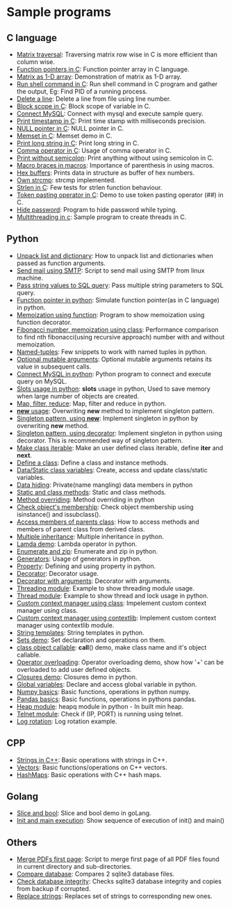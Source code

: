 # Sample programs

## C language
- [Matrix traversal](matrix_traversal_performance.c): Traversing matrix row wise in C is more efficient than column wise.
- [Function pointers in C](function_pointer_arrays.c): Function pointer array in C language.
- [Matrix as 1-D array](matrix_as_1d_array.c): Demonstration of matrix as 1-D array.
- [Run shell command in C](get_pid_of_other_process.c): Run shell command in C program and gather the output, Eg: Find PID of a running process.
- [Delete a line](delete_a_line.c): Delete a line from file using line number.
- [Block scope in C](var_block_scope.c): Block scope of variable in C.
- [Connect MySQL](connect_mysql.c): Connect with mysql and execute sample query.
- [Print timestamp in C](print_timestamp.c): Print time stamp with milliseconds precision.
- [NULL pointer in C](null_pointer.c): NULL pointer in C.
- [Memset in C](my_memset.c): Memset demo in C.
- [Print long string in C](print_long_strings.c): Print long string in C.
- [Comma operator in C](comma_operator.c): Usage of comma operator in C.
- [Print without semicolon](print_without_sem.c): Print anything without using semicolon in C.
- [Macro braces in macros](macro_braces.c): Importance of parenthesis in using macros.
- [Hex buffers](save_buffer.c): Prints data in structure as buffer of hex numbers.
- [Own strcmp](str_cmp.c): strcmp implemented.
- [Strlen in C](strlen_test.c): Few tests for strlen function behaviour.
- [Token pasting operator in C](c-language/token_pasting_operator.c): Demo to use token pasting operator (##) in C.
- [Hide password](c-language/hide_passwd.c): Program to hide password while typing.
- [Multithreading in c](c-language/multithreading_sample.c): Sample program to create threads in C.

## Python
- [Unpack list and dictionary](python/unpack_list_dict.py): How to unpack list and dictionaries when passed as function arguments.
- [Send mail using SMTP](python/sendmail.py): Script to send mail using SMTP from linux machine.
- [Pass string values to SQL query](python/string_params_in_sql.py): Pass multiple string parameters to SQL query.
- [Function pointer in python](python/python_function_pointer.py): Simulate function pointer(as in C language) in python.
- [Memoization using function](python/memoization_using_function.py): Program to show memoization using function decorator.
- [Fibonacci number, memoization using class](python/memoization_using_class.py): Performance comparison to find nth fibonacci(using recursive approach) number with and without memoization.
- [Named-tuples](python/named_tuple.py): Few snippets to work with named tuples in python.
- [Optional mutable arguments](python/mutable_default_arguments.py): Optional mutable arguments retains its value in subsequent calls.
- [Connect MySQL in python](python/connect_mysql.py): Python program to connect and execute query on MySQL.
- [Slots usage in python](python/slots_usage.py): __slots__ usage in python, Used to save memory when large number of objects are created.
- [Map, filter, reduce](python/map_filter_reduce.py): Map, filter and reduce in python.
- [__new__ usage](python/new_method.py): Overwriting __new__ method to implement singleton pattern.
- [Singleton pattern, using __new__](python/singleton_class_using_new.py): Implement singleton in python by overwriting __new__ method.
- [Singleton pattern, using decorator](python/singleton_class_using_decorator.py): Implement singleton in python using decorator. This is recommended way of singleton pattern.
- [Make class iterable](python/make_class_iterable.py): Make an user defined class iterable, define __iter__ and __next__.
- [Define a class](python/class_defining.py): Define a class and instance methods.
- [Data/Static class variables](python/class_data_variable.py): Create, access and update class/static variables.
- [Data hiding](python/class_data_hiding.py): Private(name mangling) data members in python
- [Static and class methods](python/class_static_and_class_methods.py): Static and class methods.
- [Method overriding](python/class_method_overriding.py): Method overriding in python
- [Check object's membership](python/class_check_object_membership.py): Check object membership using isinstance() and issubclass().
- [Access members of parents class](python/class_access_parent_members.py): How to access methods and members of parent class from derived class.
- [Multiple inheritance](python/class_multiple_inheritance.py): Multiple inheritance in python.
- [Lamda demo](python/lambda_demo.py): Lambda operator in python.
- [Enumerate and zip](python/enumerate_and_zip.py): Enumerate and zip in python.
- [Generators](python/generators.py): Usage of generators in python.
- [Property](python/property.py): Defining and using property in python.
- [Decorator](python/decorators.py): Decorator usage.
- [Decorator with arguments](python/decorator_with_arguments.py): Decorator with arguments.
- [Threading module](python/threading_module.py): Example to show threading module usage.
- [Thread module](python/thread_module.py): Example to show thread and lock usage in python.
- [Custom context manager using class](python/context_manager_using_class.py): Impelement custom context manager using class.
- [Custom context manager using contextlib](python/context_manager_using_contextlib.py): Implement custom context manager using contextlib module.
- [String templates](python/string_templates.py): String templates in python.
- [Sets demo](python/sets_in_python.py): Set declaration and operations on them.
- [class object callable](python/call_usage.py): __call__() demo, make class name and it's object callable.
- [Operator overloading](python/operator_overloading.py): Operator overloading demo, show how '+' can be overloaded to add user defined objects.
- [Closures demo](python/closures.py): Closures demo in python.
- [Global variables](python/global_variable.py): Declare and access global variable in python.
- [Numpy basics](python/numpy_usage.py): Basic functions, operations in python numpy.
- [Pandas basics](python/pandas_usage.py): Basic functions, operations in pythons pandas.
- [Heap module](python/heapq_module.py): heapq module in python - In built min heap.
- [Telnet module](python/check_alive_using_telnet.py): Check if (IP, PORT) is running using telnet.
- [Log rotation](python/log-rotate.py): Log rotation example.

## CPP
- [Strings in C++](cpp/strings.cc): Basic operations with strings in C++.
- [Vectors](cpp/vectors.cc): Basic functions/operations on C++ vectors.
- [HashMaps](cpp/hashmaps.cc): Basic operations with C++ hash maps.

## Golang
- [Slice and bool](golang/slice_bool.go): Slice and bool demo in goLang.
- [Init and main execution](golang/init_and_main.go): Show sequence of execution of init() and main()

## Others
- [Merge PDFs first page](others/merge_all_pdfs_first_page.sh): Script to merge first page of all PDF files found in current directory and sub-directories.
- [Compare database](others/db_cmp.sh): Compares 2 sqlite3 database files.
- [Check database integrity](others/db_backup.sh): Checks sqlite3 database integrity and copies from backup if corrupted.
- [Replace strings](others/replace.sh): Replaces set of strings to corresponding new ones.
